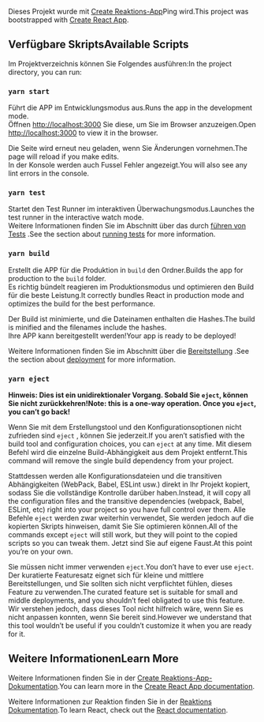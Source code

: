 <span data-ttu-id="33aab-101">Dieses Projekt wurde mit [Create Reaktions-App](https://github.com/facebook/create-react-app)Ping wird.</span><span class="sxs-lookup"><span data-stu-id="33aab-101">This project was bootstrapped with [Create React App](https://github.com/facebook/create-react-app).</span></span>

## <a name="available-scripts"></a><span data-ttu-id="33aab-102">Verfügbare Skripts</span><span class="sxs-lookup"><span data-stu-id="33aab-102">Available Scripts</span></span>

<span data-ttu-id="33aab-103">Im Projektverzeichnis können Sie Folgendes ausführen:</span><span class="sxs-lookup"><span data-stu-id="33aab-103">In the project directory, you can run:</span></span>

### `yarn start`

<span data-ttu-id="33aab-104">Führt die APP im Entwicklungsmodus aus.</span><span class="sxs-lookup"><span data-stu-id="33aab-104">Runs the app in the development mode.</span></span><br />
<span data-ttu-id="33aab-105">Öffnen [http://localhost:3000](http://localhost:3000) Sie diese, um Sie im Browser anzuzeigen.</span><span class="sxs-lookup"><span data-stu-id="33aab-105">Open [http://localhost:3000](http://localhost:3000) to view it in the browser.</span></span>

<span data-ttu-id="33aab-106">Die Seite wird erneut neu geladen, wenn Sie Änderungen vornehmen.</span><span class="sxs-lookup"><span data-stu-id="33aab-106">The page will reload if you make edits.</span></span><br />
<span data-ttu-id="33aab-107">In der Konsole werden auch Fussel Fehler angezeigt.</span><span class="sxs-lookup"><span data-stu-id="33aab-107">You will also see any lint errors in the console.</span></span>

### `yarn test`

<span data-ttu-id="33aab-108">Startet den Test Runner im interaktiven Überwachungsmodus.</span><span class="sxs-lookup"><span data-stu-id="33aab-108">Launches the test runner in the interactive watch mode.</span></span><br />
<span data-ttu-id="33aab-109">Weitere Informationen finden Sie im Abschnitt über das durch [führen von Tests](https://facebook.github.io/create-react-app/docs/running-tests) .</span><span class="sxs-lookup"><span data-stu-id="33aab-109">See the section about [running tests](https://facebook.github.io/create-react-app/docs/running-tests) for more information.</span></span>

### `yarn build`

<span data-ttu-id="33aab-110">Erstellt die APP für die Produktion in `build` den Ordner.</span><span class="sxs-lookup"><span data-stu-id="33aab-110">Builds the app for production to the `build` folder.</span></span><br />
<span data-ttu-id="33aab-111">Es richtig bündelt reagieren im Produktionsmodus und optimieren den Build für die beste Leistung.</span><span class="sxs-lookup"><span data-stu-id="33aab-111">It correctly bundles React in production mode and optimizes the build for the best performance.</span></span>

<span data-ttu-id="33aab-112">Der Build ist minimierte, und die Dateinamen enthalten die Hashes.</span><span class="sxs-lookup"><span data-stu-id="33aab-112">The build is minified and the filenames include the hashes.</span></span><br />
<span data-ttu-id="33aab-113">Ihre APP kann bereitgestellt werden!</span><span class="sxs-lookup"><span data-stu-id="33aab-113">Your app is ready to be deployed!</span></span>

<span data-ttu-id="33aab-114">Weitere Informationen finden Sie im Abschnitt über die [Bereitstellung](https://facebook.github.io/create-react-app/docs/deployment) .</span><span class="sxs-lookup"><span data-stu-id="33aab-114">See the section about [deployment](https://facebook.github.io/create-react-app/docs/deployment) for more information.</span></span>

### `yarn eject`

<span data-ttu-id="33aab-115">**Hinweis: Dies ist ein unidirektionaler Vorgang. Sobald Sie `eject`, können Sie nicht zurückkehren!**</span><span class="sxs-lookup"><span data-stu-id="33aab-115">**Note: this is a one-way operation. Once you `eject`, you can’t go back!**</span></span>

<span data-ttu-id="33aab-116">Wenn Sie mit dem Erstellungstool und den Konfigurationsoptionen nicht zufrieden sind `eject` , können Sie jederzeit.</span><span class="sxs-lookup"><span data-stu-id="33aab-116">If you aren’t satisfied with the build tool and configuration choices, you can `eject` at any time.</span></span> <span data-ttu-id="33aab-117">Mit diesem Befehl wird die einzelne Build-Abhängigkeit aus dem Projekt entfernt.</span><span class="sxs-lookup"><span data-stu-id="33aab-117">This command will remove the single build dependency from your project.</span></span>

<span data-ttu-id="33aab-118">Stattdessen werden alle Konfigurationsdateien und die transitiven Abhängigkeiten (WebPack, Babel, ESLint usw.) direkt in Ihr Projekt kopiert, sodass Sie die vollständige Kontrolle darüber haben.</span><span class="sxs-lookup"><span data-stu-id="33aab-118">Instead, it will copy all the configuration files and the transitive dependencies (webpack, Babel, ESLint, etc) right into your project so you have full control over them.</span></span> <span data-ttu-id="33aab-119">Alle Befehle `eject` werden zwar weiterhin verwendet, Sie werden jedoch auf die kopierten Skripts hinweisen, damit Sie Sie optimieren können.</span><span class="sxs-lookup"><span data-stu-id="33aab-119">All of the commands except `eject` will still work, but they will point to the copied scripts so you can tweak them.</span></span> <span data-ttu-id="33aab-120">Jetzt sind Sie auf eigene Faust.</span><span class="sxs-lookup"><span data-stu-id="33aab-120">At this point you’re on your own.</span></span>

<span data-ttu-id="33aab-121">Sie müssen nicht immer verwenden `eject`.</span><span class="sxs-lookup"><span data-stu-id="33aab-121">You don’t have to ever use `eject`.</span></span> <span data-ttu-id="33aab-122">Der kuratierte Featuresatz eignet sich für kleine und mittlere Bereitstellungen, und Sie sollten sich nicht verpflichtet fühlen, dieses Feature zu verwenden.</span><span class="sxs-lookup"><span data-stu-id="33aab-122">The curated feature set is suitable for small and middle deployments, and you shouldn’t feel obligated to use this feature.</span></span> <span data-ttu-id="33aab-123">Wir verstehen jedoch, dass dieses Tool nicht hilfreich wäre, wenn Sie es nicht anpassen konnten, wenn Sie bereit sind.</span><span class="sxs-lookup"><span data-stu-id="33aab-123">However we understand that this tool wouldn’t be useful if you couldn’t customize it when you are ready for it.</span></span>

## <a name="learn-more"></a><span data-ttu-id="33aab-124">Weitere Informationen</span><span class="sxs-lookup"><span data-stu-id="33aab-124">Learn More</span></span>

<span data-ttu-id="33aab-125">Weitere Informationen finden Sie in der [Create Reaktions-App-Dokumentation](https://facebook.github.io/create-react-app/docs/getting-started).</span><span class="sxs-lookup"><span data-stu-id="33aab-125">You can learn more in the [Create React App documentation](https://facebook.github.io/create-react-app/docs/getting-started).</span></span>

<span data-ttu-id="33aab-126">Weitere Informationen zur Reaktion finden Sie in der [Reaktions Dokumentation](https://reactjs.org/).</span><span class="sxs-lookup"><span data-stu-id="33aab-126">To learn React, check out the [React documentation](https://reactjs.org/).</span></span>
